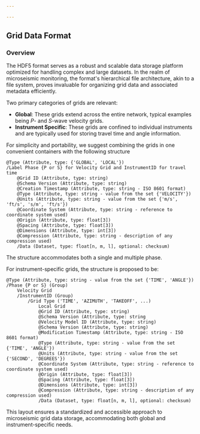 ```yaml
---

---
```


## Grid Data Format

### Overview

The HDF5 format serves as a robust and scalable data storage platform optimized for handling complex and large datasets. In the realm of microseismic monitoring, the format's hierarchical file architecture, akin to a file system, proves invaluable for organizing grid data and associated metadata efficiently.

Two primary categories of grids are relevant:
- **Global**: These grids extend across the entire network, typical examples being *P*- and *S*-wave velocity grids.
- **Instrument Specific**: These grids are confined to individual instruments and are typically used for storing travel time and angle information.

For simplicity and portability, we suggest combining the grids in one convenient containers with the following structure





```	
@Type (Attribute, type: {'GLOBAL', 'LOCAL'})
/Label Phase {P or S} for Velocity Grid and InstrumentID for travel time 
    @Grid ID (Attribute, type: string)
    @Schema Version (Attribute, type: string)
    @Creation Timestamp (Attribute, type: string - ISO 8601 format)
    @Type (Attribute, type: string - value from the set {'VELOCITY'})
    @Units (Attribute, type: string - value from the set {'m/s', 'ft/s', 's/m', 'ft/s'})
    @Coordinate System (Attribute, type: string - reference to coordinate system used)
    @Origin (Attribute, type: float[3])
    @Spacing (Attribute, type: float[3])
    @Dimensions (Attribute, type: int[3])
    @Compression (Attribute, type: string - description of any compression used)
    /Data (Dataset, type: float[n, m, l], optional: checksum)
```

The structure accommodates both a single and multiple phase.

For instrument-specific grids, the structure is proposed to be:

```
@Type (Attribute, type: string - value from the set {'TIME', 'ANGLE'})
/Phase {P or S} (Group)
	Velocity Grid
	/InstrumentID (Group)
		/Grid Type ('TIME', 'AZIMUTH', 'TAKEOFF', ...) 
			Local Grid
		    @Grid ID (Attribute, type: string)
		    @Schema Version (Attribute, type: string
		    @Velocity Model ID (Attribute, type: string)
		    @Schema Version (Attribute, type: string)
		    @Modification Timestamp (Attribute, type: string - ISO 8601 format)
		    @Type (Attribute, type: string - value from the set {'TIME', 'ANGLE'})
		    @Units (Attribute, type: string - value from the set {'SECOND', 'DEGREES'})
		    @Coordinate System (Attribute, type: string - reference to coordinate system used)
		    @Origin (Attribute, type: float[3])
		    @Spacing (Attribute, type: float[3])
		    @Dimensions (Attribute, type: int[3])
		    @Compression (Attribute, type: string - description of any compression used)
		    /Data (Dataset, type: float[n, m, l], optional: checksum)
```

This layout ensures a standardized and accessible approach to microseismic grid data storage, accommodating both global and instrument-specific needs.

<!--stackedit_data:
eyJoaXN0b3J5IjpbMTkzNjQzMDU5NSwtMTMzNjg5OTA0MSwtMj
A3MzAwMDM1MSwtMjEwMDUzNjEwMSwtMTg1NDg4MDUyOSw3NzM1
NDU1NDksLTIwMjY3MjAwMjcsMjA4NDE3Mzk4MywtMjUwOTQwMj
Y0LDE4MDEzNTQ0ODQsMTM2Njk5MDU4NCwyMDk1MDk5NDUwLC0x
MTI2NzIxNDY1LDk1NjQwOTc0LDIxMjQyMjM1NjMsLTE0OTY4Mz
A5MDUsMzk5MjY3NTg1LC0yMTQ0NzA4OTU4XX0=
-->